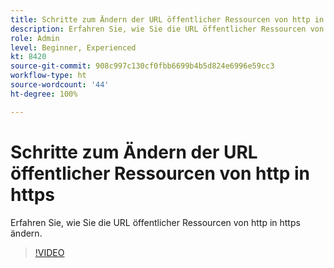 ```yaml
---
title: Schritte zum Ändern der URL öffentlicher Ressourcen von http in https
description: Erfahren Sie, wie Sie die URL öffentlicher Ressourcen von http in https ändern.
role: Admin
level: Beginner, Experienced
kt: 8420
source-git-commit: 908c997c130cf0fbb6699b4b5d824e6996e59cc3
workflow-type: ht
source-wordcount: '44'
ht-degree: 100%

---
```



# Schritte zum Ändern der URL öffentlicher Ressourcen von http in https

Erfahren Sie, wie Sie die URL öffentlicher Ressourcen von http in https ändern.

>[!VIDEO](https://video.tv.adobe.com/v/335973?quality=12)
